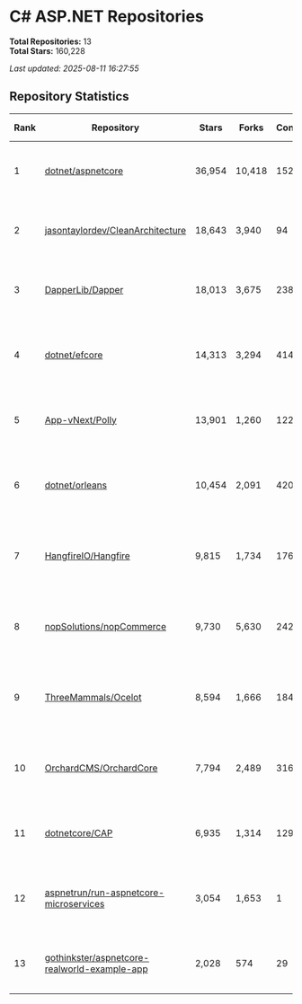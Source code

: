 # C# ASP.NET Repositories

**Total Repositories:** 13  
**Total Stars:** 160,228

*Last updated: 2025-08-11 16:27:55*

## Repository Statistics

| Rank | Repository | Stars | Forks | Contributors | Open Issues | Open PRs | Last Active | Top Languages |
|------|------------|-------|-------|--------------|-------------|----------|-------------|---------------|
| 1 | [dotnet/aspnetcore](https://github.com/dotnet/aspnetcore) | 36,954 | 10,418 | 1529 | 3,734 | 127 | 2025-08-11 | C# (91.5%), HTML (2.5%), C++ (1.9%), TypeScript... |
| 2 | [jasontaylordev/CleanArchitecture](https://github.com/jasontaylordev/CleanArchitecture) | 18,643 | 3,940 | 94 | 19 | 6 | 2025-07-29 | Bicep (34.9%), C# (29.0%), TypeScript (23.5%), ... |
| 3 | [DapperLib/Dapper](https://github.com/DapperLib/Dapper) | 18,013 | 3,675 | 238 | 526 | 72 | 2025-06-01 | C# (99.8%), PowerShell (0.1%), Batchfile (0.0%) |
| 4 | [dotnet/efcore](https://github.com/dotnet/efcore) | 14,313 | 3,294 | 414 | 2,428 | 32 | 2025-08-11 | C# (99.3%), PowerShell (0.3%), Shell (0.2%), TS... |
| 5 | [App-vNext/Polly](https://github.com/App-vNext/Polly) | 13,901 | 1,260 | 122 | 9 | 4 | 2025-08-11 | C# (99.8%), PowerShell (0.2%), Batchfile (0.0%) |
| 6 | [dotnet/orleans](https://github.com/dotnet/orleans) | 10,454 | 2,091 | 420 | 638 | 40 | 2025-08-01 | C# (98.8%), PLpgSQL (0.3%), TSQL (0.3%), HTML (... |
| 7 | [HangfireIO/Hangfire](https://github.com/HangfireIO/Hangfire) | 9,815 | 1,734 | 176 | 941 | 52 | 2025-08-11 | C# (92.7%), HTML (3.6%), TSQL (1.8%), CSS (0.9%... |
| 8 | [nopSolutions/nopCommerce](https://github.com/nopSolutions/nopCommerce) | 9,730 | 5,630 | 242 | 164 | 22 | 2025-08-11 | C# (67.5%), HTML (18.9%), TSQL (11.1%), CSS (1.... |
| 9 | [ThreeMammals/Ocelot](https://github.com/ThreeMammals/Ocelot) | 8,594 | 1,666 | 184 | 68 | 24 | 2025-08-10 | C# (99.7%), HTML (0.2%), Dockerfile (0.1%), She... |
| 10 | [OrchardCMS/OrchardCore](https://github.com/OrchardCMS/OrchardCore) | 7,794 | 2,489 | 316 | 930 | 26 | 2025-08-11 | C# (64.0%), HTML (12.1%), JavaScript (11.5%), C... |
| 11 | [dotnetcore/CAP](https://github.com/dotnetcore/CAP) | 6,935 | 1,314 | 129 | 5 | 2 | 2025-08-07 | C# (82.3%), JavaScript (13.4%), Vue (4.2%), HTM... |
| 12 | [aspnetrun/run-aspnetcore-microservices](https://github.com/aspnetrun/run-aspnetcore-microservices) | 3,054 | 1,653 | 1 | 41 | 11 | 2025-07-11 | C# (73.3%), HTML (22.4%), Dockerfile (3.3%), CS... |
| 13 | [gothinkster/aspnetcore-realworld-example-app](https://github.com/gothinkster/aspnetcore-realworld-example-app) | 2,028 | 574 | 29 | 18 | 0 | 2025-07-08 | C# (99.3%), Dockerfile (0.4%), Shell (0.1%), Po... |